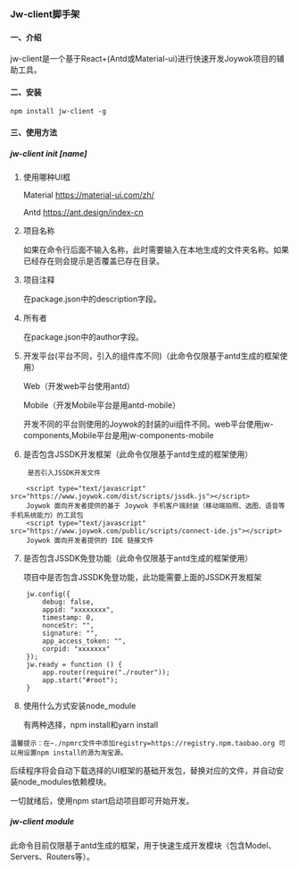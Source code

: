 ### Jw-client脚手架

#### 一、介绍

jw-client是一个基于React+(Antd或Material-ui)进行快速开发Joywok项目的辅助工具。

#### 二、安装

```shell
npm install jw-client -g
```

#### 三、使用方法
	
##### jw-client init [name]

1. 使用哪种UI框

	Material https://material-ui.com/zh/

	Antd https://ant.design/index-cn

2. 项目名称
	
	如果在命令行后面不输入名称，此时需要输入在本地生成的文件夹名称。如果已经存在则会提示是否覆盖已存在目录。

3. 项目注释

	在package.json中的description字段。

4. 所有者

	在package.json中的author字段。

5. 开发平台(平台不同，引入的组件库不同)（此命令仅限基于antd生成的框架使用）
	
	Web（开发web平台使用antd）

	Mobile（开发Mobile平台是用antd-mobile）

	开发不同的平台则使用的Joywok的封装的ui组件不同。web平台使用jw-components,Mobile平台是用jw-components-mobile

6. 是否包含JSSDK开发框架（此命令仅限基于antd生成的框架使用）
	
		是否引入JSSDK开发文件

```shell
	<script type="text/javascript" src="https://www.joywok.com/dist/scripts/jssdk.js"></script>
	Joywok 面向开发者提供的基于 Joywok 手机客户端封装（移动端拍照、选图、语音等手机系统能力）的工具包
	<script type="text/javascript" src="https://www.joywok.com/public/scripts/connect-ide.js"></script>
	Joywok 面向开发者提供的 IDE 链接文件
```

7. 是否包含JSSDK免登功能（此命令仅限基于antd生成的框架使用）

	项目中是否包含JSSDK免登功能，此功能需要上面的JSSDK开发框架

```shell
	jw.config({
		debug: false,
		appid: "xxxxxxxx", 
		timestamp: 0, 
		nonceStr: "", 
		signature: "",
		app_access_token: "",
		corpid: "xxxxxxx"
	});
	jw.ready = function () {
		app.router(require("./router"));
		app.start("#root");
	}
```

8. 使用什么方式安装node_module

	有两种选择，npm install和yarn install

```shell
温馨提示：在~./npmrc文件中添加registry=https://registry.npm.taobao.org 可以用设置npm install的源为淘宝源。
```

后续程序将会自动下载选择的UI框架的基础开发包，替换对应的文件，并自动安装node_modules依赖模块。

一切就绪后，使用npm start启动项目即可开始开发。

##### jw-client module

此命令目前仅限基于antd生成的框架，用于快速生成开发模块（包含Model、Servers、Routers等）。

	
